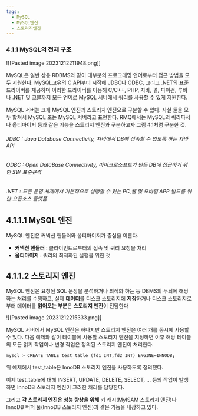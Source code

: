 ```yaml
---
tags:
  - MySQL
  - MySQL엔진
  - 스토리지엔진
---
```


### 4.1.1 MySQL의 전체 구조

![[Pasted image 20231212211948.png]]

MySQL은 일반 상용 RDBMS와 같이 대부분의 프로그래밍 언어로부터 접근 방법을 모두 지원한다. MySQL고유의 C API부터 시작해 JDBC나 ODBC, 그리고 .NET의 표준 드라이버를 제공하며 이러한 드라이버를 이용해 C/C++, PHP, 자바, 펄, 파이썬, 루비나 .NET 및 코볼까지 모든 언어로 MySQL 서버에서 쿼리를 사용할 수 있게 지원한다.

MySQL 서버는 크게 MySQL 엔진과 스토리지 엔진으로 구분할 수 있다. 사실 둘을 모두 합쳐서 MySQL 또는 MySQL 서버라고 표현한다. RMQ에서는 MySQL의 쿼리파서나 옵티마이저 등과 같은 기능을 스토리지 엔진과 구분하고자 그림 4.1처럼 구분한 것.
###### JDBC : Java Database Connectivity, 자바에서 DB에 접속할 수 있도록 하는 자바 API
###### ODBC : Open DataBase Connectivity, 마이크로소프트가 만든 DB에 접근하기 위한 SW 표준규격
###### .NET : 모든 운영 체제에서 기본적으로 실행할 수 있는 PC,웹 및 모바일 APP 빌드를 위한 오픈소스 플랫폼

## 4.1.1.1 MySQL 엔진
MySQL 엔진은 커넥션 핸들러와 옵티마이저가 중심을 이룬다.
- **커넥션 핸들러** : 클라이언트로부터의 접속 및 쿼리 요청을 처리
- **옵티마이저** : 쿼리의 최적화된 실행을 위한 것

## 4.1.1.2 스토리지 엔진

MySQL 엔진은 요청된 SQL 문장을 분석하거나 최적화 하는 등 DBMS의 두뇌에 해당하는 처리를 수행하고, 실제 **데이터**를 디스크 스토리지에 **저장**하거나 디스크 스토리지로부터 데이터를 **읽어오는 부분**은 **스토리지 엔진**이 전담한다

![[Pasted image 20231212215333.png]]

MySQL 서버에서 MySQL 엔진은 하나지만 스토리지 엔진은 여러 개를 동시에 사용할 수 있다. 다음 예제와 같이 테이블에 사용할 스토리지 엔진을 지정하면 이후 해당 테이블의 모든 읽기 작업이나 변경 작업은 정의된 스토리지 엔진이 처리한다.

```mysql
mysql > CREATE TABLE test_table (fd1 INT,fd2 INT) ENGINE=INNODB;
```

위 예제에서 test_table은 InnoDB 스토리지 엔진을 사용하도록 정의했다. 

이제 test_table에 대해 INSERT, UPDATE, DELETE, SELECT, ... 등의 작업이 발생하면 InnoDB 스토리지 엔진이 그러한 처리를 담당한다. 

그리고 **각 스토리지 엔진은 성능 향상을 위해** 키 캐시(MyISAM 스토리지 엔진)나 InnoDB 버퍼 풀(InnoDB 스토리지 엔진)과 같은 기능을 내장하고 있다.